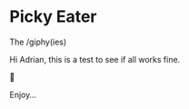 # Picky Eater 

The /giphy(ies)

Hi Adrian, this is a test to see if all works fine.

:tada:

Enjoy… 
